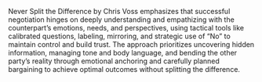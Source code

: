 Never Split the Difference by Chris Voss emphasizes that successful negotiation hinges on deeply understanding and empathizing with the counterpart’s emotions, needs, and perspectives, using tactical tools like calibrated questions, labeling, mirroring, and strategic use of “No” to maintain control and build trust. The approach prioritizes uncovering hidden information, managing tone and body language, and bending the other party’s reality through emotional anchoring and carefully planned bargaining to achieve optimal outcomes without splitting the difference.
